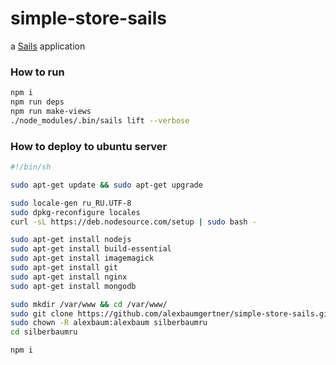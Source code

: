 # simple-store-sails

a [Sails](http://sailsjs.org) application


### How to run

```bash
npm i
npm run deps
npm run make-views
./node_modules/.bin/sails lift --verbose
```

### How to deploy to ubuntu server

```bash
#!/bin/sh

sudo apt-get update && sudo apt-get upgrade

sudo locale-gen ru_RU.UTF-8
sudo dpkg-reconfigure locales
curl -sL https://deb.nodesource.com/setup | sudo bash -

sudo apt-get install nodejs
sudo apt-get install build-essential
sudo apt-get install imagemagick
sudo apt-get install git
sudo apt-get install nginx
sudo apt-get install mongodb

sudo mkdir /var/www && cd /var/www/
sudo git clone https://github.com/alexbaumgertner/simple-store-sails.git silberbaumru
sudo chown -R alexbaum:alexbaum silberbaumru
cd silberbaumru

npm i
```
